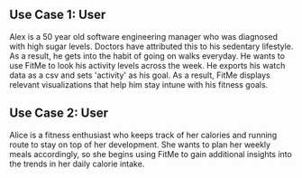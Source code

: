 ## Use Case 1: User
Alex is a 50 year old software engineering manager who was diagnosed with high sugar levels. Doctors have attributed this to his sedentary lifestyle. As a result, he gets into the habit of going on walks everyday. He wants to use FitMe to look his activity levels across the week. He exports his watch data as a csv and sets 'activity' as his goal. As a result, FitMe displays relevant visualizations that help him stay intune with his fitness goals.  

## Use Case 2:  User
Alice is a fitness enthusiast who keeps track of her calories and running route to stay on top of her development. She wants to plan her weekly meals accordingly, so she begins using FitMe to gain additional insights into the trends in her daily calorie intake.

